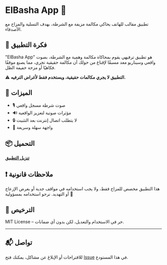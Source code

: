 # ElBasha App 🚨

تطبيق مقالب للهاتف يحاكي مكالمة مزيفة مع الشرطة، بهدف التسلية والمزاح مع الأصدقاء.

## 🎯 فكرة التطبيق

"ElBasha App" هو تطبيق ترفيهي يقوم بمحاكاة مكالمة وهمية مع الشرطة، بصوت واقعي وسيناريو معد مسبقًا لإقناع من حولك أن مكالمة حقيقية تجري، مما يصنع موقفًا فكاهيًا أو مزحة خفيفة الظل.

⚠️ **التطبيق لا يجري مكالمات حقيقية، ويستخدم فقط لأغراض الترفيه.**

## 🧩 الميزات

- 🎙️ صوت شرطة مسجل واقعي
- 🔊 مؤثرات صوتية لتعزيز الواقعية
- 🔒 لا يتطلب اتصال إنترنت بعد التثبيت
- 📱 واجهة سهلة وسريعة

## 📦 التحميل

**[تنزيل التطبيق](https://github.com/AdamG00D/ElBasha_App/releases/download/v1.0/ElBasha.apk)**

## ❗ ملاحظات قانونية

هذا التطبيق مخصص للمزاح فقط، ولا يجب استخدامه في مواقف جدية أو بغرض الإزعاج أو التهديد. نرجو استخدامه بمسؤولية 🙏

## 📄 الترخيص

MIT License – حر في الاستخدام والتعديل، لكن بدون أي ضمانات.

---

## 📬 تواصل

للاقتراحات أو الإبلاغ عن مشاكل، يمكنك فتح [Issue](https://github.com/AdamG00D/ElBasha_App/issues) في هذا المستودع.

